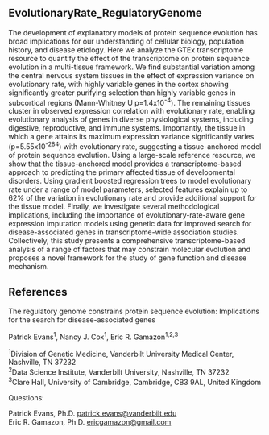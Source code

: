## EvolutionaryRate_RegulatoryGenome

The development of explanatory models of protein sequence evolution has broad implications for our understanding of cellular biology, population history, and disease etiology. Here we analyze the GTEx transcriptome resource to quantify the effect of the transcriptome on protein sequence evolution in a multi-tissue framework. We find substantial variation among the central nervous system tissues in the effect of expression variance on evolutionary rate, with highly variable genes in the cortex showing significantly greater purifying selection than highly variable genes in subcortical regions (Mann-Whitney U p=1.4x10<sup>-4</sup>). The remaining tissues cluster in observed expression correlation with evolutionary rate, enabling evolutionary analysis of genes in diverse physiological systems, including digestive, reproductive, and immune systems. Importantly, the tissue in which a gene attains its maximum expression variance significantly varies (p=5.55x10<sup>-284</sup>) with evolutionary rate, suggesting a tissue-anchored model of protein sequence evolution. Using a large-scale reference resource, we show that the tissue-anchored model provides a transcriptome-based approach to predicting the primary affected tissue of developmental disorders. Using gradient boosted regression trees to model evolutionary rate under a range of model parameters, selected features explain up to 62% of the variation in evolutionary rate and provide additional support for the tissue model. Finally, we investigate several methodological implications, including the importance of evolutionary-rate-aware gene expression imputation models using genetic data for improved search for disease-associated genes in transcriptome-wide association studies. Collectively, this study presents a comprehensive transcriptome-based analysis of a range of factors that may constrain molecular evolution and proposes a novel framework for the study of gene function and disease mechanism.

## References

The regulatory genome constrains protein sequence evolution: Implications for the search for disease-associated genes

Patrick Evans<sup>1</sup>, Nancy J. Cox<sup>1</sup>, Eric R. Gamazon<sup>1,2,3</sup>

<sup>1</sup>Division of Genetic Medicine, Vanderbilt University Medical Center, Nashville, TN 37232  
<sup>2</sup>Data Science Institute, Vanderbilt University, Nashville, TN 37232  
<sup>3</sup>Clare Hall, University of Cambridge, Cambridge, CB3 9AL, United Kingdom  

Questions:  

Patrick Evans, Ph.D. <patrick.evans@vanderbilt.edu>  
Eric R. Gamazon, Ph.D. <ericgamazon@gmail.com>  



